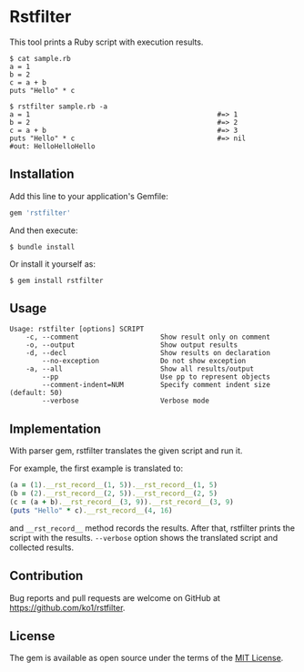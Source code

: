 # Rstfilter

This tool prints a Ruby script with execution results.

```
$ cat sample.rb
a = 1
b = 2
c = a + b
puts "Hello" * c

$ rstfilter sample.rb -a
a = 1                                              #=> 1
b = 2                                              #=> 2
c = a + b                                          #=> 3
puts "Hello" * c                                   #=> nil
#out: HelloHelloHello
```

## Installation

Add this line to your application's Gemfile:

```ruby
gem 'rstfilter'
```

And then execute:

    $ bundle install

Or install it yourself as:

    $ gem install rstfilter

## Usage

```
Usage: rstfilter [options] SCRIPT
    -c, --comment                    Show result only on comment
    -o, --output                     Show output results
    -d, --decl                       Show results on declaration
        --no-exception               Do not show exception
    -a, --all                        Show all results/output
        --pp                         Use pp to represent objects
        --comment-indent=NUM         Specify comment indent size (default: 50)
        --verbose                    Verbose mode
```

## Implementation

With parser gem, rstfilter translates the given script and run it.

For example, the first example is translated to:

```ruby
(a = (1).__rst_record__(1, 5)).__rst_record__(1, 5)
(b = (2).__rst_record__(2, 5)).__rst_record__(2, 5)
(c = (a + b).__rst_record__(3, 9)).__rst_record__(3, 9)
(puts "Hello" * c).__rst_record__(4, 16)
```

and `__rst_record__` method records the results. After that, rstfilter prints the script with the results.
`--verbose` option shows the translated script and collected results.

## Contribution

Bug reports and pull requests are welcome on GitHub at https://github.com/ko1/rstfilter.

## License

The gem is available as open source under the terms of the [MIT License](https://opensource.org/licenses/MIT).
